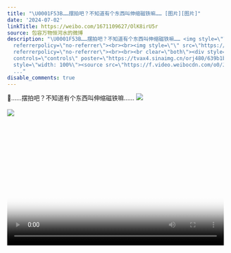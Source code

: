 ```yaml
---
title: "\U0001F53B……摆拍吧？不知道有个东西叫伸缩磁铁嘛…… [图片][图片]"
date: '2024-07-02'
linkTitle: https://weibo.com/1671109627/OlK8irU5r
source: 包容万物恒河水的微博
description: "\U0001F53B……摆拍吧？不知道有个东西叫伸缩磁铁嘛…… <img style=\"\" src=\"https://tvax1.sinaimg.cn/large/639b1bfbly1hra2vbfgvaj20g00sggm2.jpg\"
  referrerpolicy=\"no-referrer\"><br><br><img style=\"\" src=\"https://tvax1.sinaimg.cn/large/639b1bfbly1hra2urdnf7j20d60d6gmd.jpg\"
  referrerpolicy=\"no-referrer\"><br><br><br clear=\"both\"><div style=\"clear: both\"></div><video
  controls=\"controls\" poster=\"https://tvax4.sinaimg.cn/orj480/639b1bfbly1hra2vb1y5ij20g00sggm2.jpg\"
  style=\"width: 100%\"><source src=\"https://f.video.weibocdn.com/o0/Jk0jOvQDlx08g7gevSog01041200fw5G0E010.mp4?label=mp4_720p&amp;template=576x1024.24.0&amp;ori=
  ..."
disable_comments: true
---
```

🔻……摆拍吧？不知道有个东西叫伸缩磁铁嘛…… <img style="" src="https://tvax1.sinaimg.cn/large/639b1bfbly1hra2vbfgvaj20g00sggm2.jpg" referrerpolicy="no-referrer"><br><br><img style="" src="https://tvax1.sinaimg.cn/large/639b1bfbly1hra2urdnf7j20d60d6gmd.jpg" referrerpolicy="no-referrer"><br><br><br clear="both"><div style="clear: both"></div><video controls="controls" poster="https://tvax4.sinaimg.cn/orj480/639b1bfbly1hra2vb1y5ij20g00sggm2.jpg" style="width: 100%"><source src="https://f.video.weibocdn.com/o0/Jk0jOvQDlx08g7gevSog01041200fw5G0E010.mp4?label=mp4_720p&amp;template=576x1024.24.0&amp;ori= ...